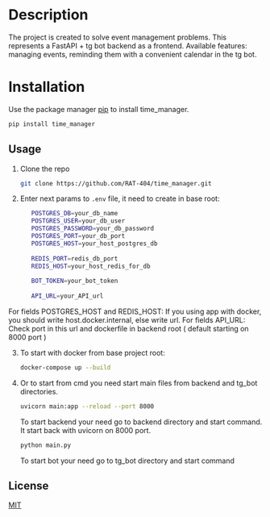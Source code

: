 # Description
The project is created to solve event management problems. This represents a FastAPI + tg bot backend as a frontend. Available features: managing events, reminding them with a convenient calendar in the tg bot.


# Installation

Use the package manager [pip](https://pip.pypa.io/en/stable/) to install time_manager.

```bash
pip install time_manager
```

## Usage

1. Clone the repo
   ```sh
   git clone https://github.com/RAT-404/time_manager.git
   ```
2. Enter next params to `.env` file, it need to create in base root:
   ```sh
      POSTGRES_DB=your_db_name
      POSTGRES_USER=your_db_user
      POSTGRES_PASSWORD=your_db_password
      POSTGRES_PORT=your_db_port
      POSTGRES_HOST=your_host_postgres_db
    
      REDIS_PORT=redis_db_port
      REDIS_HOST=your_host_redis_for_db
  
      BOT_TOKEN=your_bot_token
  
      API_URL=your_API_url
   ```
  For fields POSTGRES_HOST and REDIS_HOST:
  If you using app with docker, you should write host.docker.internal, else write url.
  For fields API_URL:
  Check port in this url and dockerfile in backend root ( default starting on 8000 port )
  
3. To start with docker from base project root:
   ```sh
   docker-compose up --build
   ```
4. Or to start from cmd you need start main files from backend and tg_bot directories.
   ```sh
   uvicorn main:app --reload --port 8000
   ```
   To start backend your need go to backend directory and start command. It start back with uvicorn on 8000 port.

   ```sh
   python main.py
   ```
   To start bot your need go to tg_bot directory and start command

## License

[MIT](https://choosealicense.com/licenses/mit/)

